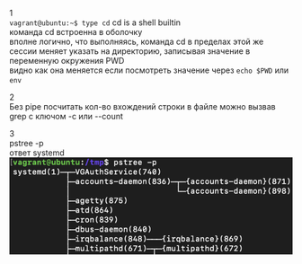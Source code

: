 1 \
`vagrant@ubuntu:~$ type cd`
cd is a shell builtin \
 команда cd встроенна в оболочку \
вполне логично, что выполняясь, команда cd в пределах этой же сессии меняет указать на директорию, записывая значение в переменную окружения PWD \
видно как она меняется если посмотреть значение через `echo $PWD` или `env`

2 \
Без pipe посчитать кол-во вхождений строки в файле можно вызвав grep c ключом -c или --count

3 \
pstree -p \
ответ systemd \
![qqqq](img/systemd.png)
